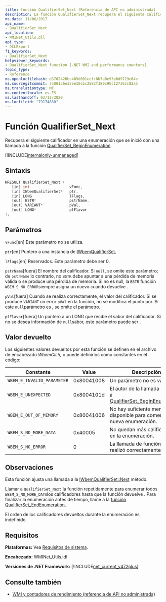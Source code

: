 ```yaml
---
title: función QualifierSet_Next (Referencia de API no administrada)
description: La función QualifierSet_Next recupera el siguiente calificador de una enumeración.
ms.date: 11/06/2017
api_name:
- QualifierSet_Next
api_location:
- WMINet_Utils.dll
api_type:
- DLLExport
f1_keywords:
- QualifierSet_Next
helpviewer_keywords:
- QualifierSet_Next function [.NET WMI and performance counters]
topic_type:
- Reference
ms.openlocfilehash: d3702426bc409d601ccfc6b7a8e93e8d9729c64e
ms.sourcegitcommit: 7588136e355e10cbc2582f389c90c127363c02a5
ms.translationtype: MT
ms.contentlocale: es-ES
ms.lasthandoff: 03/12/2020
ms.locfileid: "79174880"
---
```

# <a name="qualifierset_next-function"></a>Función QualifierSet_Next
Recupera el siguiente calificador en una enumeración que se inició con una llamada a la función [QualifierSet_BeginEnumeration](qualifierset-beginenumeration.md).

[!INCLUDE[internalonly-unmanaged](../../../../includes/internalonly-unmanaged.md)]
  
## <a name="syntax"></a>Sintaxis  
  
```cpp  
HRESULT QualifierSet_Next (
   [in] int                  vFunc,
   [in] IWbemQualifierSet*   ptr,
   [in] LONG                 lFlags,
   [out] BSTR*               pstrName,
   [out] VARIANT*            pVal,
   [out] LONG*               plFlavor
);
```  

## <a name="parameters"></a>Parámetros

`vFunc`[en] Este parámetro no se utiliza.

`ptr`[en] Puntero a una instancia de [IWbemQualifierSet.](/windows/desktop/api/wbemcli/nn-wbemcli-iwbemqualifierset)

`lFlags`[en] Reservados. Este parámetro debe ser 0.

`pstrName`[fuera] El nombre del calificador. Si `null`, se omite este parámetro; de `pstrName` lo contrario, no `BSTR` debe apuntar a una pérdida de memoria válida o se produce una pérdida de memoria. Si no es null, la `BSTR` función `WBEM_S_NO_ERROR`siempre asigna un nuevo cuando devuelve .

`pVal`[fuera] Cuando se realiza correctamente, el valor del calificador. Si se produce `VARIANT` un error `pVal` en la función, no se modifica el punto por. Si este `null`parámetro es , se omite el parámetro.

`plFlavor`[fuera] Un puntero a un LONG que recibe el sabor del calificador. Si no se desea información de `null`sabor, este parámetro puede ser .

## <a name="return-value"></a>Valor devuelto

Los siguientes valores devueltos por esta función se definen en el archivo de encabezado *WbemCli.h,* o puede definirlos como constantes en el código:

|Constante  |Value  |Descripción  |
|---------|---------|---------|
|`WBEM_E_INVALID_PARAMETER` | 0x80041008 | Un parámetro no es válido. |
|`WBEM_E_UNEXPECTED` | 0x8004101d | El autor de la llamada no llamó a [QualifierSet_BeginEnumeration](qualifierset-beginenumeration.md). |
|`WBEM_E_OUT_OF_MEMORY` | 0x80041006 | No hay suficiente memoria disponible para comenzar una nueva enumeración. |
| `WBEM_S_NO_MORE_DATA` | 0x40005 | No quedan más calificadores en la enumeración. |
|`WBEM_S_NO_ERROR` | 0 | La llamada de función se realizó correctamente.  |
  
## <a name="remarks"></a>Observaciones

Esta función ajusta una llamada a la [IWbemQualifierSet::Next](/windows/desktop/api/wbemcli/nf-wbemcli-iwbemqualifierset-next) método.

Llamar a `QualifierSet_Next` la función repetidamente para enumerar todos `WBEM_S_NO_MORE_DATA`los calificadores hasta que la función devuelve . Para finalizar la enumeración antes de tiempo, llame a la [función QualifierSet_EndEnumeration.](qualifierset-endenumeration.md)

El orden de los calificadores devueltos durante la enumeración es indefinido.

## <a name="requirements"></a>Requisitos  
 **Plataformas:** Vea [Requisitos de sistema](../../get-started/system-requirements.md).  
  
 **Encabezado:** WMINet_Utils.idl  
  
 **Versiones de .NET Framework:** [!INCLUDE[net_current_v472plus](../../../../includes/net-current-v472plus.md)]  
  
## <a name="see-also"></a>Consulte también

- [WMI y contadores de rendimiento (referencia de API no administrada)](index.md)
